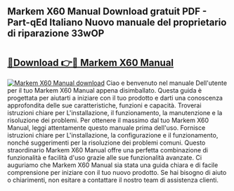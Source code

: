 ## Markem X60 Manual Download gratuit PDF - Part-qEd Italiano Nuovo manuale del proprietario di riparazione 33wOP

# <h2><a href="http://dfe4a6.blite.top/?on=Markem+X60+Manual">🔗Download 👉🔴 Markem X60 Manual</a></h2>

[![Markem X60 Manual download](https://i.imgur.com/lujVjoI.png)](http://dfe4a6.blite.top/?on=Markem+X60+Manual)
Ciao e benvenuto nel manuale Dell'utente per il tuo Markem X60 Manual appena disimballato. Questa guida è progettata per aiutarti a iniziare con il tuo prodotto e darti una conoscenza approfondita delle sue caratteristiche, funzioni e capacità. Troverai istruzioni chiare per L'installazione, il funzionamento, la manutenzione e la risoluzione dei problemi. Per ottenere il massimo dal tuo Markem X60 Manual, leggi attentamente questo manuale prima dell'uso. Fornisce istruzioni chiare per L'installazione, la configurazione e il funzionamento, nonché suggerimenti per la risoluzione dei problemi comuni. Questo straordinario Markem X60 Manual offre una perfetta combinazione di funzionalità e facilità d'uso grazie alle sue funzionalità avanzate. Ci auguriamo che Markem X60 Manual sia stata una guida chiara e di facile comprensione per iniziare con il tuo nuovo prodotto. Se hai bisogno di aiuto o chiarimenti, non esitare a contattare il nostro team di assistenza clienti.

